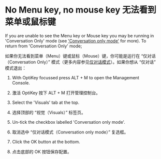 No Menu key, no mouse key
无法看到菜单或鼠标键
======

If you are unable to see the Menu key or Mouse key you may be running in 'Conversation Only' mode (see ['Conversation only mode'](https://github.com/JuliusSweetland/OptiKey/wiki/Conversation-only-mode) for more). To return from 'Conversation Only' mode;

如果你无法看到菜单（Menu）键或鼠标（Mouse）键，你可能是运行在 “仅对话（Conversation Only）” 模式（更多内容参见[仅对话模式](https://github.com/JuliusSweetland/OptiKey/wiki/Conversation-only-mode)）。如果你想从 “仅对话” 模式退出：

1. With OptiKey focussed press ALT + M to open the Management Console.

1. 激活 OptiKey 按下 ALT + M 打开管理控制台。

2. Select the 'Visuals' tab at the top.

2. 选择顶部的 “视觉（Visuals）” 标签页。

3. Un-tick the checkbox labelled 'Conversation only mode'.

3. 取消选中 “仅对话模式（Conversation only mode）” 复选框。

4. Click the OK button at the bottom.

4. 点击底部的 OK 按钮保存配置。
